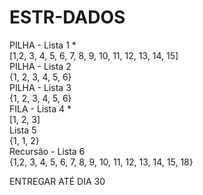 # ESTR-DADOS

PILHA - Lista 1 *  
	[1,2, 3, 4, 5, 6, 7, 8, 9, 10, 11, 12, 13, 14, 15]  
PILHA - Lista 2   
	{1, 2, 3, 4, 5, 6}	
PILHA - Lista 3  
	{1, 2, 3, 4, 5, 6}  
FILA - Lista 4 *  
	[1, 2, 3]  
Lista 5  
	{1, 1, 2}  
Recursão - Lista 6  
	{1,2, 3, 4, 5, 6, 7, 8, 9, 10, 11, 12, 13, 14, 15, 18}  

ENTREGAR ATÉ DIA 30
